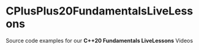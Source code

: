 # CPlusPlus20FundamentalsLiveLessons
Source code examples for our **C++20 Fundamentals LiveLessons** Videos

